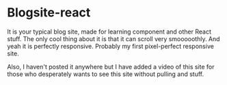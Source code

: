 # Blogsite-react
It is your typical blog site, made for learning component and other React stuff. The only cool thing about it is that it can scroll very smooooothly.
And yeah it is perfectly responsive. Probably my first pixel-perfect responsive site. 

Also, I haven't posted it anywhere but I have added a video of this site for those who desperately wants to see this site without pulling and stuff.
